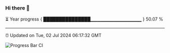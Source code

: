 ### Hi there 👋

⏳ Year progress { ███████████████▁▁▁▁▁▁▁▁▁▁▁▁▁▁▁ } 50.07 %

---

⏰ Updated on Tue, 02 Jul 2024 06:17:32 GMT

![Progress Bar CI](https://github.com/liununu/liununu/workflows/Progress%20Bar%20CI/badge.svg)
